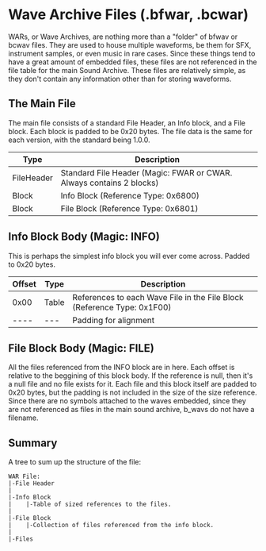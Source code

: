 # Wave Archive Files (.bfwar, .bcwar)
WARs, or Wave Archives, are nothing more than a "folder" of bfwav or bcwav files. They are used to house multiple waveforms, be them for SFX, instrument samples, or even music in rare cases. Since these things tend to have a great amount of embedded files, these files are not referenced in the file table for the main Sound Archive. These files are relatively simple, as they don't contain any information other than for storing waveforms.

## The Main File
The main file consists of a standard File Header, an Info block, and a File block. Each block is padded to be 0x20 bytes. The file data is the same for each version, with the standard being 1.0.0.

| **Type** | **Description** |
|----------|-----------------|
|FileHeader|Standard File Header (Magic: FWAR or CWAR. Always contains 2 blocks)|
|Block|Info Block (Reference Type: 0x6800)|
|Block|File Block (Reference Type: 0x6801)|

## Info Block Body (Magic: INFO)
This is perhaps the simplest info block you will ever come across. Padded to 0x20 bytes.

| **Offset** | **Type** | **Description** |
|------------|----------|-----------------|
|0x00|Table<SizedReference>|References to each Wave File in the File Block (Reference Type: 0x1F00)|
|----|---|Padding for alignment|

## File Block Body (Magic: FILE)
All the files referenced from the INFO block are in here. Each offset is relative to the beggining of this block body. If the reference is null, then it's a null file and no file exists for it. Each file and this block itself are padded to 0x20 bytes, but the padding is not included in the size of the size reference. Since there are no symbols attached to the waves embedded, since they are not referenced as files in the main sound archive, b_wavs do not have a filename. 

## Summary
A tree to sum up the structure of the file:
```
WAR File:
|-File Header
|
|-Info Block
|    |-Table of sized references to the files.
|
|-File Block
|    |-Collection of files referenced from the info block.
|
|-Files
```